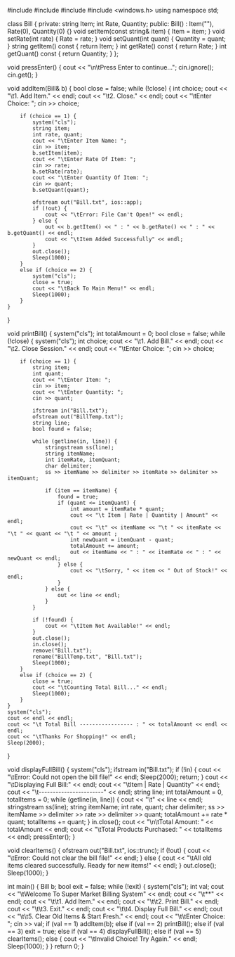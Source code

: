 #include <iostream>
#include <fstream>
#include <sstream>
#include <windows.h>
using namespace std;

class Bill {
private:
    string Item;
    int Rate, Quantity;
public:
    Bill() : Item(""), Rate(0), Quantity(0) {}
    void setItem(const string& item) { Item = item; }
    void setRate(int rate) { Rate = rate; }
    void setQuant(int quant) { Quantity = quant; }
    string getItem() const { return Item; }
    int getRate() const { return Rate; }
    int getQuant() const { return Quantity; }
};

void pressEnter() {
    cout << "\n\tPress Enter to continue...";
    cin.ignore();
    cin.get();
}

void addItem(Bill& b) {
    bool close = false;
    while (!close) {
        int choice;
        cout << "\t1. Add Item." << endl;
        cout << "\t2. Close." << endl;
        cout << "\tEnter Choice: ";
        cin >> choice;

        if (choice == 1) {
            system("cls");
            string item;
            int rate, quant;
            cout << "\tEnter Item Name: ";
            cin >> item;
            b.setItem(item);
            cout << "\tEnter Rate Of Item: ";
            cin >> rate;
            b.setRate(rate); 
            cout << "\tEnter Quantity Of Item: ";
            cin >> quant;
            b.setQuant(quant);

            ofstream out("Bill.txt", ios::app);
            if (!out) {
                cout << "\tError: File Can't Open!" << endl;
            } else {
                out << b.getItem() << " : " << b.getRate() << " : " << b.getQuant() << endl;
                cout << "\tItem Added Successfully" << endl;
            }
            out.close();
            Sleep(1000);
        }
        else if (choice == 2) {
            system("cls");
            close = true;
            cout << "\tBack To Main Menu!" << endl;
            Sleep(1000);
        }
    }
}

void printBill() {
    system("cls");
    int totalAmount = 0;
    bool close = false;
    while (!close) {
        system("cls");
        int choice;
        cout << "\t1. Add Bill." << endl;
        cout << "\t2. Close Session." << endl;
        cout << "\tEnter Choice: ";
        cin >> choice;

        if (choice == 1) {
            string item;
            int quant;
            cout << "\tEnter Item: ";
            cin >> item;
            cout << "\tEnter Quantity: ";
            cin >> quant;

            ifstream in("Bill.txt");
            ofstream out("BillTemp.txt");
            string line;
            bool found = false;

            while (getline(in, line)) {
                stringstream ss(line);
                string itemName;
                int itemRate, itemQuant;
                char delimiter;
                ss >> itemName >> delimiter >> itemRate >> delimiter >> itemQuant;

                if (item == itemName) {
                    found = true;
                    if (quant <= itemQuant) {
                        int amount = itemRate * quant;
                        cout << "\t Item | Rate | Quantity | Amount" << endl;
                        cout << "\t" << itemName << "\t " << itemRate << "\t " << quant << "\t " << amount ;
                        int newQuant = itemQuant - quant;
                        totalAmount += amount;
                        out << itemName << " : " << itemRate << " : " << newQuant << endl;
                    } else {
                        cout << "\tSorry, " << item << " Out of Stock!" << endl;
                    }
                } else {
                    out << line << endl;
                }
            }

            if (!found) {
                cout << "\tItem Not Available!" << endl;
            }
            out.close();
            in.close();
            remove("Bill.txt");
            rename("BillTemp.txt", "Bill.txt");
            Sleep(1000);
        }
        else if (choice == 2) {
            close = true;
            cout << "\tCounting Total Bill..." << endl;
            Sleep(1000);
        }
    }
    system("cls");
    cout << endl << endl;
    cout << "\t Total Bill ----------------- : " << totalAmount << endl << endl;
    cout << "\tThanks For Shopping!" << endl;
    Sleep(2000);
}

void displayFullBill() {
    system("cls");
    ifstream in("Bill.txt");
    if (!in) {
        cout << "\tError: Could not open the bill file!" << endl;
        Sleep(2000);
        return;
    }
    cout << "\tDisplaying Full Bill:" << endl;
    cout << "\tItem | Rate | Quantity" << endl;
    cout << "\t-----------------------" << endl;
    string line;
    int totalAmount = 0, totalItems = 0;
    while (getline(in, line)) {
        cout << "\t" << line << endl;
        stringstream ss(line);
        string itemName;
        int rate, quant;
        char delimiter;
        ss >> itemName >> delimiter >> rate >> delimiter >> quant;
        totalAmount += rate * quant;
        totalItems += quant;
    }
    in.close();
    cout << "\n\tTotal Amount: " << totalAmount << endl; 
    cout << "\tTotal Products Purchased: " << totalItems << endl;
    pressEnter();
}

void clearItems() {
    ofstream out("Bill.txt", ios::trunc);
    if (!out) {
        cout << "\tError: Could not clear the bill file!" << endl;
    } else {
        cout << "\tAll old items cleared successfully. Ready for new items!" << endl;
    }
    out.close();
    Sleep(1000);
}

int main() {
    Bill b;
    bool exit = false;
    while (!exit) {
        system("cls");
        int val;
        cout << "\tWelcome To Super Market Billing System" << endl;
        cout << "\t**" << endl;
        cout << "\t\t1. Add Item." << endl;
        cout << "\t\t2. Print Bill." << endl;
        cout << "\t\t3. Exit." << endl;
        cout << "\t\t4. Display Full Bill." << endl;
        cout << "\t\t5. Clear Old Items & Start Fresh." << endl;
        cout << "\t\tEnter Choice: ";
        cin >> val;
        if (val == 1) addItem(b);
        else if (val == 2) printBill();
        else if (val == 3) exit = true;
        else if (val == 4) displayFullBill();
        else if (val == 5) clearItems();
        else {
            cout << "\tInvalid Choice! Try Again." << endl;
            Sleep(1000);
        }
    }
    return 0;
}
